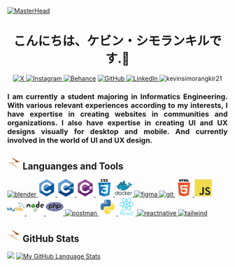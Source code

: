 [![MasterHead](https://i.pinimg.com/originals/bc/87/e5/bc87e5124f8d2cfe810d403adc96ad01.gif)](#)

<h1 align="center">こんにちは、ケビン・シモランキルです.🙌</h1>
<p align="center">
  <a href="https://twitter.com/vinsch01" target="_blank">
    <img src="https://img.shields.io/badge/Twitter-000000?style=for-the-badge&logo=x&logoColor=white" alt="X" />
  </a>
  <a href="https://instagram.com/vins.ch" target="_blank">
    <img src="https://img.shields.io/badge/Instagram-000000?style=for-the-badge&logo=instagram&logoColor=white" alt="Instagram" />
  </a>
  <a href="https://www.behance.net/kevinsimoran1" target="\_blank">
    <img src="https://img.shields.io/badge/Behance-000000?style=for-the-badge&logo=behance&logoColor=white" alt="Behance" /></a>
  <a href="https://kvn-tech.xyz/" target="_blank">
    <img src="https://img.shields.io/badge/Website-000000?style=for-the-badge&logo=url&logoColor=white" alt="GitHub" />
  </a>
  <a href="https://www.linkedin.com/in/kevinsimorangkir" target="_blank">
    <img src="https://img.shields.io/badge/LinkedIn-000000?style=for-the-badge&logo=linkedin&logoColor=white" alt="LinkedIn" />
  </a>
<img src="https://komarev.com/ghpvc/?username=kevinsimorangkir21&label=Profile%20views&color=000000&style=flat" alt="kevinsimorangkir21" />
</p>

<h3 align="justify">I am currently a student majoring in Informatics Engineering. With various relevant experiences according to my interests, I have expertise in creating websites in communities and organizations. I also have expertise in creating UI and UX designs visually for desktop and mobile. And currently involved in the world of UI and UX design. 
</h3>


## <img src="Images/LogoPanah.svg" width="30px;" /> **Languanges and Tools**
<p align="left">
  <a href="https://www.blender.org/" target="_blank" rel="noreferrer">
    <img src="https://download.blender.org/branding/community/blender_community_badge_white.svg" alt="blender" width="40" height="40"/>
  </a>
  <a href="https://www.cprogramming.com/" target="_blank" rel="noreferrer">
    <img src="https://raw.githubusercontent.com/devicons/devicon/master/icons/c/c-original.svg" alt="c" width="40" height="40"/>
  </a>
  <a href="https://www.w3schools.com/cpp/" target="_blank" rel="noreferrer">
    <img src="https://raw.githubusercontent.com/devicons/devicon/master/icons/cplusplus/cplusplus-original.svg" alt="cplusplus" width="40" height="40"/>
  </a>
  <a href="https://www.w3schools.com/cs/" target="_blank" rel="noreferrer">
    <img src="https://raw.githubusercontent.com/devicons/devicon/master/icons/csharp/csharp-original.svg" alt="csharp" width="40" height="40"/>
  </a>
  <a href="https://www.w3schools.com/css/" target="_blank" rel="noreferrer">
    <img src="https://raw.githubusercontent.com/devicons/devicon/master/icons/css3/css3-original-wordmark.svg" alt="css3" width="40" height="40"/>
  </a>
  <a href="https://www.docker.com/" target="_blank" rel="noreferrer">
    <img src="https://raw.githubusercontent.com/devicons/devicon/master/icons/docker/docker-original-wordmark.svg" alt="docker" width="40" height="40"/>
  </a>
  <a href="https://www.figma.com/" target="_blank" rel="noreferrer">
    <img src="https://www.vectorlogo.zone/logos/figma/figma-icon.svg" alt="figma" width="40" height="40"/>
  </a>
  <a href="https://git-scm.com/" target="_blank" rel="noreferrer">
    <img src="https://www.vectorlogo.zone/logos/git-scm/git-scm-icon.svg" alt="git" width="40" height="40"/>
  </a>
  <a href="https://www.w3.org/html/" target="_blank" rel="noreferrer">
    <img src="https://raw.githubusercontent.com/devicons/devicon/master/icons/html5/html5-original-wordmark.svg" alt="html5" width="40" height="40"/>
  </a>
  <a href="https://developer.mozilla.org/en-US/docs/Web/JavaScript" target="_blank" rel="noreferrer">
    <img src="https://raw.githubusercontent.com/devicons/devicon/master/icons/javascript/javascript-original.svg" alt="javascript" width="40" height="40"/>
  </a>
  <a href="https://www.mysql.com/" target="_blank" rel="noreferrer">
    <img src="https://raw.githubusercontent.com/devicons/devicon/master/icons/mysql/mysql-original-wordmark.svg" alt="mysql" width="40" height="40"/>
  </a>
  <a href="https://nodejs.org" target="_blank" rel="noreferrer">
    <img src="https://raw.githubusercontent.com/devicons/devicon/master/icons/nodejs/nodejs-original-wordmark.svg" alt="nodejs" width="40" height="40"/>
  </a>
  <a href="https://www.php.net" target="_blank" rel="noreferrer">
    <img src="https://raw.githubusercontent.com/devicons/devicon/master/icons/php/php-original.svg" alt="php" width="40" height="40"/>
  </a>
  <a href="https://postman.com" target="_blank" rel="noreferrer">
    <img src="https://www.vectorlogo.zone/logos/getpostman/getpostman-icon.svg" alt="postman" width="40" height="40"/>
  </a>
  <a href="https://www.python.org" target="_blank" rel="noreferrer">
    <img src="https://raw.githubusercontent.com/devicons/devicon/master/icons/python/python-original.svg" alt="python" width="40" height="40"/>
  </a>
  <a href="https://reactjs.org/" target="_blank" rel="noreferrer">
    <img src="https://raw.githubusercontent.com/devicons/devicon/master/icons/react/react-original-wordmark.svg" alt="react" width="40" height="40"/>
  </a>
  <a href="https://reactnative.dev/" target="_blank" rel="noreferrer">
    <img src="https://reactnative.dev/img/header_logo.svg" alt="reactnative" width="40" height="40"/>
  </a>
  <a href="https://tailwindcss.com/" target="_blank" rel="noreferrer">
    <img src="https://www.vectorlogo.zone/logos/tailwindcss/tailwindcss-icon.svg" alt="tailwind" width="40" height="40"/>
  </a>
</p>

## <img src="Images/LogoPanah.svg" width="30px;" /> **GitHub Stats**

![](https://github-readme-stats.vercel.app/api?username=kevinsimorangkir21&show_icons=true&theme=midnight-purple)
[![My GitHub Language Stats](https://github-readme-stats.vercel.app/api/top-langs/?username=kevinsimorangkir21&langs_count=8&count_private=false&layout=compact&theme=midnight-purple)]()
